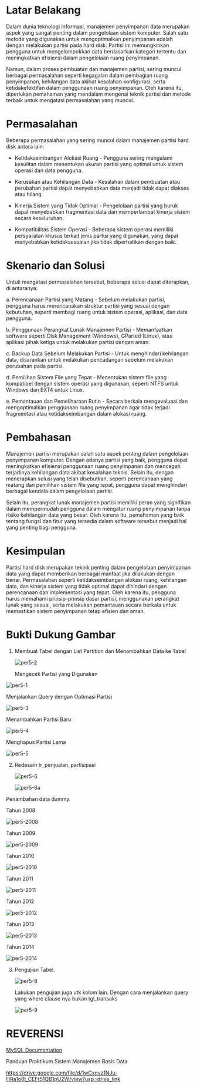 # Latar Belakang

Dalam dunia teknologi informasi, manajemen penyimpanan data merupakan aspek yang sangat penting dalam pengelolaan sistem komputer. Salah satu metode yang digunakan untuk mengoptimalkan penyimpanan adalah dengan melakukan partisi pada hard disk. Partisi ini memungkinkan pengguna untuk mengelompokkan data berdasarkan kategori tertentu dan meningkatkan efisiensi dalam pengelolaan ruang penyimpanan.

Namun, dalam proses pembuatan dan manajemen partisi, sering muncul berbagai permasalahan seperti kegagalan dalam pembagian ruang penyimpanan, kehilangan data akibat kesalahan konfigurasi, serta ketidakefektifan dalam penggunaan ruang penyimpanan. Oleh karena itu, diperlukan pemahaman yang mendalam mengenai teknik partisi dan metode terbaik untuk mengatasi permasalahan yang muncul.

# Permasalahan

Beberapa permasalahan yang sering muncul dalam manajemen partisi hard disk antara lain:

- Ketidakseimbangan Alokasi Ruang - Pengguna sering mengalami kesulitan dalam menentukan ukuran partisi yang optimal untuk sistem operasi dan data pengguna.

- Kerusakan atau Kehilangan Data - Kesalahan dalam pembuatan atau perubahan partisi dapat menyebabkan data menjadi tidak dapat diakses atau hilang.

- Kinerja Sistem yang Tidak Optimal - Pengelolaan partisi yang buruk dapat menyebabkan fragmentasi data dan memperlambat kinerja sistem secara keseluruhan.

- Kompatibilitas Sistem Operasi - Beberapa sistem operasi memiliki persyaratan khusus terkait jenis partisi yang digunakan, yang dapat menyebabkan ketidaksesuaian jika tidak diperhatikan dengan baik.

 # Skenario dan Solusi

Untuk mengatasi permasalahan tersebut, beberapa solusi dapat diterapkan, di antaranya:

a. Perencanaan Partisi yang Matang - Sebelum melakukan partisi, pengguna harus merencanakan struktur partisi yang sesuai dengan kebutuhan, seperti membagi ruang untuk sistem operasi, aplikasi, dan data pengguna.

b. Penggunaan Perangkat Lunak Manajemen Partisi - Memanfaatkan software seperti Disk Management (Windows), GParted (Linux), atau aplikasi pihak ketiga untuk melakukan partisi dengan aman.

c. Backup Data Sebelum Melakukan Partisi - Untuk menghindari kehilangan data, disarankan untuk melakukan pencadangan sebelum melakukan perubahan pada partisi.

d. Pemilihan Sistem File yang Tepat - Menentukan sistem file yang kompatibel dengan sistem operasi yang digunakan, seperti NTFS untuk Windows dan EXT4 untuk Linux.

e. Pemantauan dan Pemeliharaan Rutin - Secara berkala mengevaluasi dan mengoptimalkan penggunaan ruang penyimpanan agar tidak terjadi fragmentasi atau ketidakseimbangan dalam alokasi ruang.

# Pembahasan

Manajemen partisi merupakan salah satu aspek penting dalam pengelolaan penyimpanan komputer. Dengan adanya partisi yang baik, pengguna dapat meningkatkan efisiensi penggunaan ruang penyimpanan dan mencegah terjadinya kehilangan data akibat kesalahan teknis. Selain itu, dengan menerapkan solusi yang telah disebutkan, seperti perencanaan yang matang dan pemilihan sistem file yang tepat, pengguna dapat menghindari berbagai kendala dalam pengelolaan partisi.

Selain itu, perangkat lunak manajemen partisi memiliki peran yang signifikan dalam mempermudah pengguna dalam mengatur ruang penyimpanan tanpa risiko kehilangan data yang besar. Oleh karena itu, pemahaman yang baik tentang fungsi dan fitur yang tersedia dalam software tersebut menjadi hal yang penting bagi pengguna.

# Kesimpulan

Partisi hard disk merupakan teknik penting dalam pengelolaan penyimpanan data yang dapat memberikan berbagai manfaat jika dilakukan dengan benar. Permasalahan seperti ketidakseimbangan alokasi ruang, kehilangan data, dan kinerja sistem yang tidak optimal dapat dihindari dengan perencanaan dan implementasi yang tepat. Oleh karena itu, pengguna harus memahami prinsip-prinsip dasar partisi, menggunakan perangkat lunak yang sesuai, serta melakukan pemantauan secara berkala untuk memastikan sistem penyimpanan tetap efisien dan aman.

# Bukti Dukung Gambar 

1. Membuat Tabel dengan List Partition dan Menambahkan Data ke Tabel

   ![per5-2](https://github.com/user-attachments/assets/a584c983-0475-4d43-a46d-8155ea43b793)

   Mengecek Partisi yang Digunakan

  ![per5-1](https://github.com/user-attachments/assets/6c324b7d-6113-4345-a82e-2cae99abab10)

  Menjalankan Query dengan Optimasi Partisi  

  ![per5-3](https://github.com/user-attachments/assets/cd092e93-c652-486d-9ee0-b266ec9d22fb)

  Menambahkan Partisi Baru  

  ![per5-4](https://github.com/user-attachments/assets/bc75530c-b611-40e8-98ee-27fe61ad42c2)

  Menghapus Partisi Lama  

  ![per5-5](https://github.com/user-attachments/assets/9445fff5-0aa5-469b-8bf4-e9b1b828f5c5) 

2. Redesain tr_penjualan_partisipasi

   ![per5-6](https://github.com/user-attachments/assets/c86f0c5c-e29f-46c1-bb54-d0b15c240904)

   ![per5-6a](https://github.com/user-attachments/assets/38c8ed56-da3e-4061-a873-895c38e50153)

  Penambahan data dummy. 
  
  Tahun 2008 
  
  ![per5-2008](https://github.com/user-attachments/assets/7680cbcc-8235-431b-932e-88356606364f)

  Tahun 2009

  ![per5-2009](https://github.com/user-attachments/assets/61e08524-c2c3-4369-b78c-6e451f09d18d)

  Tahun 2010

  ![per5-2010](https://github.com/user-attachments/assets/4c96aaa4-b184-4c6d-a805-4be54948afcb)

  Tahun 2011

  ![per5-2011](https://github.com/user-attachments/assets/891b677c-e27f-4898-baee-ec2f8d657553)

  Tahun 2012

  ![per5-2012](https://github.com/user-attachments/assets/243358c4-310b-438d-b440-9856979023a7)

  Tahun 2013

  ![per5-2013](https://github.com/user-attachments/assets/1528d126-1c9c-473b-a07b-de7710c44d1e)

  Tahun 2014

  ![per5-2014](https://github.com/user-attachments/assets/ac33c36a-893d-4dc8-ad42-d502e5050dad)

 3. Pengujian Tabel.

    ![per5-8](https://github.com/user-attachments/assets/20734d97-9d86-45d1-9374-a1bb8b7dead9)

    Lakukan pengujian juga utk kolom lain. Dengan cara menjalankan query yang where clause nya bukan tgl_transaks

    ![per5-9](https://github.com/user-attachments/assets/de73dbe5-65c7-4c3a-b6d1-786d99a8e855)

# REVERENSI
[MySQL Documentation](https://dev.mysql.com/doc/)
  
Panduan Praktikum Sistem Manajemen Basis Data

https://drive.google.com/file/d/1wCxnvz1NJu-HRa1o8t_CEFt51QB1pU2W/view?usp=drive_link
